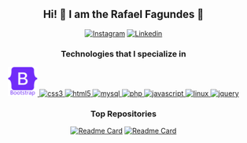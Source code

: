 <h2 align="center"> Hi! 👋 I am the Rafael Fagundes 🦅</h2>

<div align="center">
  
[![Instagram](https://img.shields.io/badge/Instagram-E4405F?style=for-the-badge&logo=instagram&logoColor=white)](https://www.instagram.com/2falcon.psy/)
[![Linkedin](https://img.shields.io/badge/LinkedIn-0077B5?style=for-the-badge&logo=linkedin&logoColor=white)](https://www.linkedin.com/in/rafael-fagundes-518974258/)
</div>


<h3 align="center"> Technologies that I specialize in </h3>

<p align="center"> 
<a href="https://getbootstrap.com"> <img src="https://raw.githubusercontent.com/devicons/devicon/master/icons/bootstrap/bootstrap-plain-wordmark.svg" alt="bootstrap" width="60" height="60"> </a> <a href="https://www.w3schools.com/css/"> <img src="https://icongr.am/devicon/css3-original.svg?size=60&color=currentColor" alt="css3"> </a> <a href=""> <img src="https://icongr.am/devicon/html5-original.svg?size=60&color=currentColor" alt="html5"> </a> <a href="https://www.mysql.com/"> <img src="https://icongr.am/devicon/mysql-original-wordmark.svg?size=80&color=currentColor" alt="mysql"> </a> <a href="https://www.php.net"> <img src="https://icongr.am/devicon/php-original.svg?size=90&color=currentColor" alt="php"> </a> <a href=""> <img src="https://icongr.am/devicon/javascript-original.svg?size=60&color=currentColor" alt="javascript"> </a> <a href=""> <img src="https://icongr.am/devicon/linux-original.svg?size=70&color=currentColor" alt="linux"> </a> <a href=""> <img src="https://icongr.am/devicon/jquery-original-wordmark.svg?size=90&color=currentColor" alt="jquery"> </a> 

</p>




<h3 align="center"> Top Repositories </h3>

<div align="center">
  
[![Readme Card](https://github-readme-stats.vercel.app/api/pin/?username=FalconTFagundes&repo=my-portifolio)](https://github.com/FalconTFagundes/my-portifolio.git) [![Readme Card](https://github-readme-stats.vercel.app/api/pin/?username=FalconTFagundes&repo=tcc-DivinoSabor)](https://github.com/FalconTFagundes/tcc-DivinoSabor)
</div>


